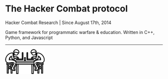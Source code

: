 # The Hacker Combat protocol
Hacker Combat Research | Since August 17th, 2014

Game framework for programmatic warfare & education. Written in C++, Python, and Javascript
</br>
<hr>
<img src="./images/logo_bare.jpg" width="25%" />